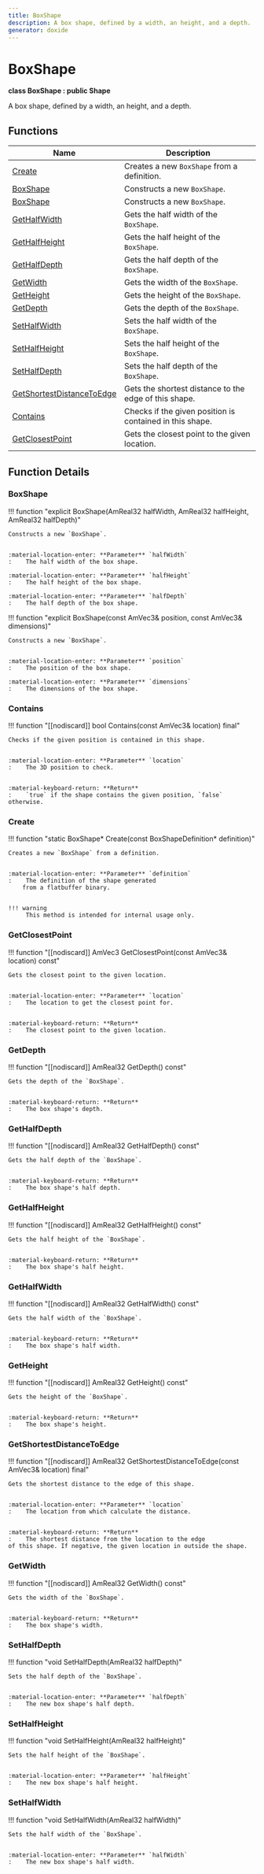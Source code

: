```yaml
---
title: BoxShape
description: A box shape, defined by a width, an height, and a depth.
generator: doxide
---
```



# BoxShape

**class  BoxShape : public Shape**


A box shape, defined by a width, an height, and a depth.


    


## Functions

| Name | Description |
| ---- | ----------- |
| [Create](#Create) | Creates a new `BoxShape` from a definition. |
| [BoxShape](#BoxShape) | Constructs a new `BoxShape`. |
| [BoxShape](#BoxShape) | Constructs a new `BoxShape`. |
| [GetHalfWidth](#GetHalfWidth) | Gets the half width of the `BoxShape`. |
| [GetHalfHeight](#GetHalfHeight) | Gets the half height of the `BoxShape`. |
| [GetHalfDepth](#GetHalfDepth) | Gets the half depth of the `BoxShape`. |
| [GetWidth](#GetWidth) | Gets the width of the `BoxShape`. |
| [GetHeight](#GetHeight) | Gets the height of the `BoxShape`. |
| [GetDepth](#GetDepth) | Gets the depth of the `BoxShape`. |
| [SetHalfWidth](#SetHalfWidth) | Sets the half width of the `BoxShape`. |
| [SetHalfHeight](#SetHalfHeight) | Sets the half height of the `BoxShape`. |
| [SetHalfDepth](#SetHalfDepth) | Sets the half depth of the `BoxShape`. |
| [GetShortestDistanceToEdge](#GetShortestDistanceToEdge) | Gets the shortest distance to the edge of this shape. |
| [Contains](#Contains) | Checks if the given position is contained in this shape. |
| [GetClosestPoint](#GetClosestPoint) | Gets the closest point to the given location. |

## Function Details

### BoxShape<a name="BoxShape"></a>
!!! function "explicit BoxShape(AmReal32 halfWidth, AmReal32 halfHeight, AmReal32 halfDepth)"

    
    Constructs a new `BoxShape`.
    
    
    :material-location-enter: **Parameter** `halfWidth`
    :    The half width of the box shape.
        
    :material-location-enter: **Parameter** `halfHeight`
    :    The half height of the box shape.
        
    :material-location-enter: **Parameter** `halfDepth`
    :    The half depth of the box shape.
                
    

!!! function "explicit BoxShape(const AmVec3&amp; position, const AmVec3&amp; dimensions)"

    
    Constructs a new `BoxShape`.
    
    
    :material-location-enter: **Parameter** `position`
    :    The position of the box shape.
        
    :material-location-enter: **Parameter** `dimensions`
    :    The dimensions of the box shape.
                
    

### Contains<a name="Contains"></a>
!!! function "[[nodiscard]] bool Contains(const AmVec3&amp; location) final"

    
    Checks if the given position is contained in this shape.
    
    
    :material-location-enter: **Parameter** `location`
    :    The 3D position to check.
    
    
    :material-keyboard-return: **Return**
    :    `true` if the shape contains the given position, `false` otherwise.
            
    

### Create<a name="Create"></a>
!!! function "static BoxShape&#42; Create(const BoxShapeDefinition&#42; definition)"

    
    Creates a new `BoxShape` from a definition.
    
    
    :material-location-enter: **Parameter** `definition`
    :    The definition of the shape generated
        from a flatbuffer binary.
    
    
    !!! warning
         This method is intended for internal usage only.
                
    

### GetClosestPoint<a name="GetClosestPoint"></a>
!!! function "[[nodiscard]] AmVec3 GetClosestPoint(const AmVec3&amp; location) const"

    
    Gets the closest point to the given location.
    
    
    :material-location-enter: **Parameter** `location`
    :    The location to get the closest point for.
    
    
    :material-keyboard-return: **Return**
    :    The closest point to the given location.
            
    

### GetDepth<a name="GetDepth"></a>
!!! function "[[nodiscard]] AmReal32 GetDepth() const"

    
    Gets the depth of the `BoxShape`.
    
    
    :material-keyboard-return: **Return**
    :    The box shape's depth.
            
    

### GetHalfDepth<a name="GetHalfDepth"></a>
!!! function "[[nodiscard]] AmReal32 GetHalfDepth() const"

    
    Gets the half depth of the `BoxShape`.
    
    
    :material-keyboard-return: **Return**
    :    The box shape's half depth.
            
    

### GetHalfHeight<a name="GetHalfHeight"></a>
!!! function "[[nodiscard]] AmReal32 GetHalfHeight() const"

    
    Gets the half height of the `BoxShape`.
    
    
    :material-keyboard-return: **Return**
    :    The box shape's half height.
            
    

### GetHalfWidth<a name="GetHalfWidth"></a>
!!! function "[[nodiscard]] AmReal32 GetHalfWidth() const"

    
    Gets the half width of the `BoxShape`.
    
    
    :material-keyboard-return: **Return**
    :    The box shape's half width.
            
    

### GetHeight<a name="GetHeight"></a>
!!! function "[[nodiscard]] AmReal32 GetHeight() const"

    
    Gets the height of the `BoxShape`.
    
    
    :material-keyboard-return: **Return**
    :    The box shape's height.
            
    

### GetShortestDistanceToEdge<a name="GetShortestDistanceToEdge"></a>
!!! function "[[nodiscard]] AmReal32 GetShortestDistanceToEdge(const AmVec3&amp; location) final"

    
    Gets the shortest distance to the edge of this shape.
    
    
    :material-location-enter: **Parameter** `location`
    :    The location from which calculate the distance.
    
    
    :material-keyboard-return: **Return**
    :    The shortest distance from the location to the edge
    of this shape. If negative, the given location in outside the shape.
            
    

### GetWidth<a name="GetWidth"></a>
!!! function "[[nodiscard]] AmReal32 GetWidth() const"

    
    Gets the width of the `BoxShape`.
    
    
    :material-keyboard-return: **Return**
    :    The box shape's width.
            
    

### SetHalfDepth<a name="SetHalfDepth"></a>
!!! function "void SetHalfDepth(AmReal32 halfDepth)"

    
    Sets the half depth of the `BoxShape`.
    
    
    :material-location-enter: **Parameter** `halfDepth`
    :    The new box shape's half depth.
                
    

### SetHalfHeight<a name="SetHalfHeight"></a>
!!! function "void SetHalfHeight(AmReal32 halfHeight)"

    
    Sets the half height of the `BoxShape`.
    
    
    :material-location-enter: **Parameter** `halfHeight`
    :    The new box shape's half height.
                
    

### SetHalfWidth<a name="SetHalfWidth"></a>
!!! function "void SetHalfWidth(AmReal32 halfWidth)"

    
    Sets the half width of the `BoxShape`.
    
    
    :material-location-enter: **Parameter** `halfWidth`
    :    The new box shape's half width.
                
    

